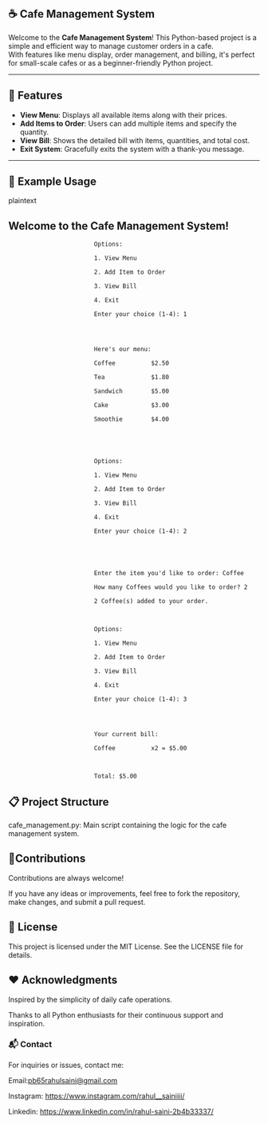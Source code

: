 ## ☕ Cafe Management System

Welcome to the **Cafe Management System**! This Python-based project is a simple and efficient way to manage customer orders in a cafe.  
With features like menu display, order management, and billing, it's perfect for small-scale cafes or as a beginner-friendly Python project.

---
 
## 🎯 Features

- **View Menu**: Displays all available items along with their prices.
- **Add Items to Order**: Users can add multiple items and specify the quantity.
- **View Bill**: Shows the detailed bill with items, quantities, and total cost.
- **Exit System**: Gracefully exits the system with a thank-you message.

---

## 📖 Example Usage
plaintext

Welcome to the Cafe Management System!
---------------------------------------


                            Options:
                            
                            1. View Menu
                            
                            2. Add Item to Order
                            
                            3. View Bill
                            
                            4. Exit
                            
                            Enter your choice (1-4): 1
                            
                            
                            
                            
                            Here's our menu:
                            
                            Coffee          $2.50
                            
                            Tea             $1.80
                            
                            Sandwich        $5.00
                            
                            Cake            $3.00
                            
                            Smoothie        $4.00
                            
                            
                            
                            
                            
                            Options:
                            
                            1. View Menu
                            
                            2. Add Item to Order
                            
                            3. View Bill
                            
                            4. Exit
                            
                            Enter your choice (1-4): 2
                            
                            
                            
                            
                            
                            Enter the item you'd like to order: Coffee
                            
                            How many Coffees would you like to order? 2
                            
                            2 Coffee(s) added to your order.
                            
                            
                            
                            Options:
                            
                            1. View Menu
                            
                            2. Add Item to Order
                            
                            3. View Bill
                            
                            4. Exit
                            
                            Enter your choice (1-4): 3
                            
                            
                            
                            
                            Your current bill:
                            
                            Coffee          x2 = $5.00
                            
                            
                            
                            Total: $5.00

## 📋 Project Structure

cafe_management.py: Main script containing the logic for the cafe management system.

## 🤝Contributions

Contributions are always welcome!

If you have any ideas or improvements, feel free to fork the repository, make changes, and submit a pull request.

## 📜 License

This project is licensed under the MIT License. See the LICENSE file for details.

## ❤️ Acknowledgments

Inspired by the simplicity of daily cafe operations.

Thanks to all Python enthusiasts for their continuous support and inspiration.


### 📬 Contact

For inquiries or issues, contact me:


Email:pb65rahulsaini@gmail.com

Instagram: https://www.instagram.com/rahul__sainiiii/

Linkedin: https://www.linkedin.com/in/rahul-saini-2b4b33337/





